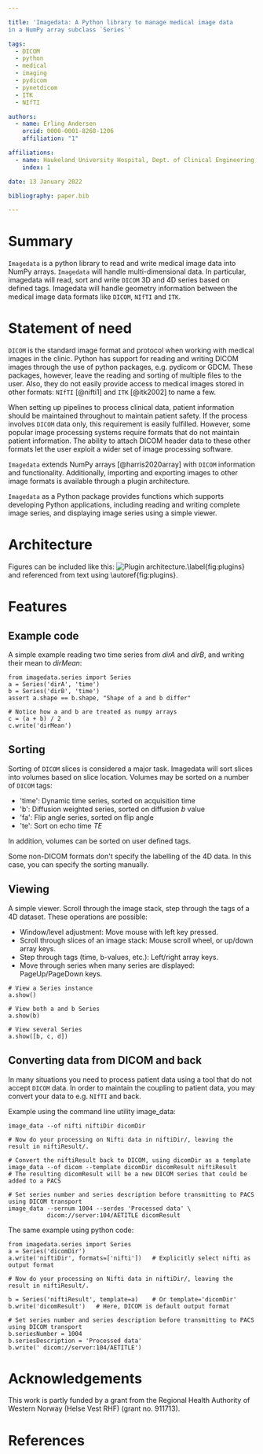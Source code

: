 ```yaml
---

title: 'Imagedata: A Python library to manage medical image data
in a NumPy array subclass `Series`'

tags:
  - DICOM
  - python
  - medical
  - imaging
  - pydicom
  - pynetdicom
  - ITK
  - NIfTI

authors:
  - name: Erling Andersen
    orcid: 0000-0001-8268-1206
    affiliation: "1"

affiliations:
  - name: Haukeland University Hospital, Dept. of Clinical Engineering, N-5021 Bergen, Norway
    index: 1

date: 13 January 2022

bibliography: paper.bib

---
```


# Summary

`Imagedata` is a python library to read and write medical image data into
NumPy arrays.
`Imagedata` will handle multi-dimensional data.
In particular, imagedata will read, sort and write ``DICOM`` 3D and 4D series based on
defined tags.
Imagedata will handle geometry information between the medical image data formats
like ``DICOM``, ``NIfTI`` and ``ITK``.

# Statement of need

``DICOM`` is the standard image format and protocol when working with
medical images in the clinic. Python has support for reading and writing
DICOM images through the use of python packages, e.g. pydicom or GDCM.
These packages, however, leave the reading and sorting of multiple files
to the user.  Also, they do not easily provide access to medical images
stored in other formats: ``NIfTI`` [@nifti1] and ``ITK`` [@itk2002] to name a few.

When setting up pipelines to process clinical data, patient information
should be maintained throughout to maintain patient safety. If the
process involves ``DICOM`` data only, this requirement is easily fulfilled.
However, some popular image processing systems require formats that do
not maintain patient information. The ability to attach DICOM header
data to these other formats let the user exploit a wider set of image
processing software.

``Imagedata`` extends NumPy arrays [@harris2020array] with ``DICOM``
information and functionality.
Additionally, importing and exporting images to other image formats is available
through a plugin architecture.

``Imagedata`` as a Python package provides functions which supports developing Python
applications, including reading and writing complete image series, and displaying
image series using a simple viewer.

# Architecture

Figures can be included like this:
![Plugin architecture.\label{fig:plugins}](Figure_Architecture.png)
and referenced from text using \autoref{fig:plugins}.

# Features

## Example code

A simple example reading two time series from _dirA_ and _dirB_, and writing their mean to _dirMean_:

~~~
from imagedata.series import Series
a = Series('dirA', 'time')
b = Series('dirB', 'time')
assert a.shape == b.shape, "Shape of a and b differ"

# Notice how a and b are treated as numpy arrays
c = (a + b) / 2
c.write('dirMean')
~~~

## Sorting

Sorting of ``DICOM`` slices is considered a major task. Imagedata will sort slices into volumes based on slice location.
Volumes may be sorted on a number of ``DICOM`` tags:

* 'time': Dynamic time series, sorted on acquisition time
* 'b': Diffusion weighted series, sorted on diffusion _b_ value
* 'fa': Flip angle series, sorted on flip angle
* 'te': Sort on echo time _TE_

In addition, volumes can be sorted on user defined tags.

Some non-DICOM formats don't specify the labelling of the 4D data.
In this case, you can specify the sorting manually.

## Viewing

A simple viewer. Scroll through the image stack, step through the tags of a 4D dataset.
These operations are possible:

* Window/level adjustment: Move mouse with left key pressed.
* Scroll through slices of an image stack: Mouse scroll wheel, or up/down array keys.
* Step through tags (time, b-values, etc.): Left/right array keys.
* Move through series when many series are displayed: PageUp/PageDown keys.

~~~
# View a Series instance
a.show()

# View both a and b Series
a.show(b)

# View several Series
a.show([b, c, d])
~~~

## Converting data from DICOM and back

In many situations you need to process patient data using a tool that do not accept ``DICOM`` data.
In order to maintain the coupling to patient data, you may convert your data to e.g. ``NIfTI`` and back.

Example using the command line utility image_data:

~~~
image_data --of nifti niftiDir dicomDir

# Now do your processing on Nifti data in niftiDir/, leaving the result in niftiResult/.

# Convert the niftiResult back to DICOM, using dicomDir as a template
image_data --of dicom --template dicomDir dicomResult niftiResult
# The resulting dicomResult will be a new DICOM series that could be added to a PACS

# Set series number and series description before transmitting to PACS using DICOM transport
image_data --sernum 1004 --serdes 'Processed data' \
           dicom://server:104/AETITLE dicomResult
~~~

The same example using python code:

~~~
from imagedata.series import Series
a = Series('dicomDir')
a.write('niftiDir', formats=['nifti'])   # Explicitly select nifti as output format

# Now do your processing on Nifti data in niftiDir/, leaving the result in niftiResult/.

b = Series('niftiResult', template=a)    # Or template='dicomDir'
b.write('dicomResult')   # Here, DICOM is default output format

# Set series number and series description before transmitting to PACS using DICOM transport
b.seriesNumber = 1004
b.seriesDescription = 'Processed data'
b.write(' dicom://server:104/AETITLE')
~~~

# Acknowledgements

This work is partly funded by a grant from the Regional Health Authority of
Western Norway (Helse Vest RHF) (grant no. 911713).

# References